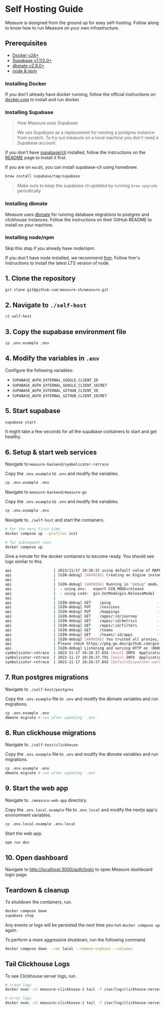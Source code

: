 # Self Hosting Guide

Measure is designed from the ground up for easy self-hosting. Follow along to know how to run Measure on your own infrastructure.

## Prerequisites

- [Docker v24+](https://www.docker.com/)
- [Supabase v1.112.0+](https://supabase.com/)
- [dbmate v2.8.0+](https://github.com/amacneil/dbmate)
- [node &amp; npm](https://nodejs.org/en)

### Installing Docker

If you don't already have docker running, follow the official instructions on [docker.com](https://docs.docker.com/get-docker/) to install and run docker.

### Installing Supabase

> How Measure uses Supabase
>
> We use Supabase as a replacement for running a postgres instance from scratch. To try out measure on a local machine you don't need a Supabase account.

If you don't have [supabase/cli](https://github.com/supabase/cli) installed, follow the instructions on the [README](https://github.com/supabase/cli/blob/main/README.md) page to install it first.

If you are on `macOS`, you can install supabase-cli using homebrew.

```sh
brew install supabase/tap/supabase
```

> Make sure to keep the supabase cli updated by running `brew upgrade` periodically

### Installing dbmate

Measure uses [dbmate](https://github.com/amacneil/dbmate) for running database migrations to postgres and clickhouse instances. Follow the instructions on their GitHub README to install on your machine.

### Installing node/npm

Skip this step if you already have node/npm.

If you don't have node installed, we recommend [fnm](https://github.com/Schniz/fnm). Follow fnm's instructions to install the latest LTS version of node.

## 1. Clone the repository

```sh
git clone git@github.com:measure-sh/measure.git
```

## 2. Navigate to `./self-host`

```sh
cd self-host
```

## 3. Copy the supabase environment file

```sh
cp .env.example .env
```

## 4. Modify the variables in `.env`

Configure the following variables:

- `SUPABASE_AUTH_EXTERNAL_GOOGLE_CLIENT_ID`
- `SUPABASE_AUTH_EXTERNAL_GOOGLE_CLIENT_SECRET`
- `SUPABASE_AUTH_EXTERNAL_GITHUB_CLIENT_ID`
- `SUPABASE_AUTH_EXTERNAL_GITHUB_CLIENT_SECRET`

## 5. Start supabase

```sh
supabase start
```

It might take a few seconds for all the supabase containers to start and get healthy.

## 6. Setup &amp; start web services

Navigate to `measure-backend/symbolicator-retrace`

Copy the `.env.example` to `.env` and modify the variables.

```sh
cp .env.example .env
```

Navigate to `measure-backend/measure-go`

Copy the `.env.example` to `.env` and modify the variables.

```sh
cp .env.example .env
```

Navigate to `./self-host` and start the containers.

```sh
# for the very first time
docker compose up --profiles init

# for subsequent runs
docker compose up
```

Give a minute for the docker containers to become ready. You should see logs similar to this.

```sh
api                   | 2023/11/17 10:26:37 using default value of MAPPING_FILE_MAX_SIZE
api                   | [GIN-debug] [WARNING] Creating an Engine instance with the Logger and Recovery middleware already attached.
api                   |
api                   | [GIN-debug] [WARNING] Running in "debug" mode. Switch to "release" mode in production.
api                   |  - using env:   export GIN_MODE=release
api                   |  - using code:  gin.SetMode(gin.ReleaseMode)
api                   |
api                   | [GIN-debug] GET    /ping                     --> main.main.func1 (3 handlers)
api                   | [GIN-debug] PUT    /sessions                 --> main.putSession (4 handlers)
api                   | [GIN-debug] PUT    /mappings                 --> main.putMapping (4 handlers)
api                   | [GIN-debug] GET    /apps/:id/journey         --> main.getAppJourney (5 handlers)
api                   | [GIN-debug] GET    /apps/:id/metrics         --> main.getAppMetrics (6 handlers)
api                   | [GIN-debug] GET    /apps/:id/filters         --> main.getAppFilters (7 handlers)
api                   | [GIN-debug] GET    /teams                    --> main.getTeams (8 handlers)
api                   | [GIN-debug] GET    /teams/:id/apps           --> main.getApps (9 handlers)
api                   | [GIN-debug] [WARNING] You trusted all proxies, this is NOT safe. We recommend you to set a value.
api                   | Please check https://pkg.go.dev/github.com/gin-gonic/gin#readme-don-t-trust-all-proxies for details.
api                   | [GIN-debug] Listening and serving HTTP on :8080
symbolicator-retrace  | 2023-11-17 10:26:37.654 [main] INFO  Application - Autoreload is disabled because the development mode is off.
symbolicator-retrace  | 2023-11-17 10:26:37.791 [main] INFO  Application - Application started in 0.151 seconds.
symbolicator-retrace  | 2023-11-17 10:26:37.842 [DefaultDispatcher-worker-1] INFO  Application - Responding at http://0.0.0.0:8181
```

## 7. Run postgres migrations

Navigate to `./self-host/postgres`

Copy the `.env.example` file to `.env` and modify the dbmate variables and run migrations.

```sh
cp .env.example .env
dbmate migrate # run after updating `.env`
```

## 8. Run clickhouse migrations

Navigate to `./self-host/clickhouse`

Copy the `.env.example` file to `.env` and modify the dbmate variables and run migrations.

```sh
cp .env.example .env
dbmate migrate # run after updating `.env`
```

## 9. Start the web app

Navigate to `./measure-web-app` directory.

Copy the `.env.local.example` file to `.env.local` and modify the nextjs app's environment variables.

```sh
cp .env.local.example .env.local
```

Start the web app.

```sh
npm run dev
```

## 10. Open dashboard

Navigate to [http://localhost:3000/auth/login](http://localhost:3000/auth/login) to open Measure dashboard login page.

## Teardown &amp; cleanup

To shutdown the containers, run.

```sh
docker compose down
supabase stop
```

Any events or logs will be persisted the next time you run `docker compose up` again.

To perform a more aggressive shutdown, run the following command.

```sh
docker compose down --rmi local --remove-orphans --volumes
```

## Tail Clickhouse Logs

To see Clickhouse server logs, run.

```sh
# trace logs
docker exec -it measure-clickhouse-1 tail -f /var/log/clickhouse-server/clickhouse-server.log

# error logs
docker exec -it measure-clickhouse-1 tail -f /var/log/clickhouse-server/clickhouse-server.err.log
```
